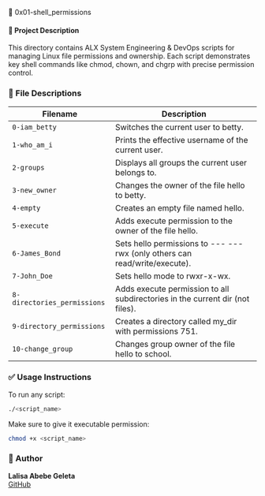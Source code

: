 📂 0x01-shell_permissions

#### 📘 Project Description
This directory contains ALX System Engineering & DevOps scripts for managing Linux file permissions and ownership. Each script demonstrates key shell commands like chmod, chown, and chgrp with precise permission control.

### 📄 File Descriptions
| Filename                      | Description                                                                 |
|------------------------------|-----------------------------------------------------------------------------|
| `0-iam_betty`                | Switches the current user to betty.                                       |
| `1-who_am_i`                 | Prints the effective username of the current user.                          |
| `2-groups`                   | Displays all groups the current user belongs to.                            |
| `3-new_owner`                | Changes the owner of the file hello to betty.                           |
| `4-empty`                    | Creates an empty file named hello.                                        |
| `5-execute`                  | Adds execute permission to the owner of the file hello.                   |
| `6-James_Bond`              | Sets hello permissions to --- --- rwx (only others can read/write/execute). |
| `7-John_Doe`                 | Sets hello mode to rwxr-x-wx.                                           |
| `8-directories_permissions` | Adds execute permission to all subdirectories in the current dir (not files). |
| `9-directory_permissions`   | Creates a directory called my_dir with permissions 751.                 |
| `10-change_group`           | Changes group owner of the file hello to school.                        |

### ✅ Usage Instructions
To run any script:
```bash
./<script_name>
```

Make sure to give it executable permission:
```bash
chmod +x <script_name>
```

### 🚀 Author
**Lalisa Abebe Geleta**  
[GitHub](https://github.com/Lalisa2025)

